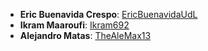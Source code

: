 - **Eric Buenavida Crespo**: [EricBuenavidaUdL](https://github.com/EricBuenavidaUdL)
- **Ikram Maaroufi**: [Ikram692](https://github.com/ikram692)
- **Alejandro Matas**: [TheAleMax13](https://github.com/TheAleMax13)
